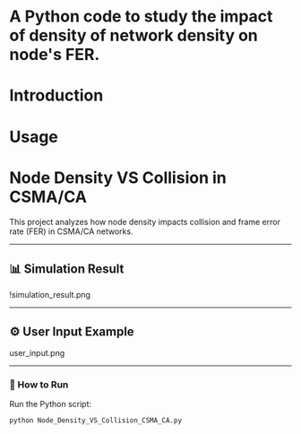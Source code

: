 # A Python code to study the impact of density of network density on node's FER. 

# Introduction


# Usage

# Node Density VS Collision in CSMA/CA

This project analyzes how node density impacts collision and frame error rate (FER) in CSMA/CA networks.

---

## 📊 Simulation Result
!simulation_result.png

---

## ⚙️ User Input Example
user_input.png

---

### 🧩 How to Run
Run the Python script:
```bash
python Node_Density_VS_Collision_CSMA_CA.py





